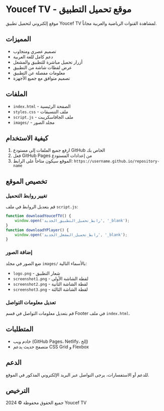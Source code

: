 # Youcef TV - موقع تحميل التطبيق
موقع إلكتروني لتحميل تطبيق Youcef TV لمشاهدة القنوات الرياضية والعربية مجاناً.
## المميزات
- تصميم عصري ومتجاوب
- دعم كامل للغة العربية
- أزرار تحميل مباشرة للتطبيق والمشغل
- عرض لقطات شاشة من التطبيق
- معلومات مفصلة عن التطبيق
- تصميم متوافق مع جميع الأجهزة
## الملفات
- `index.html` - الصفحة الرئيسية
- `styles.css` - ملف التنسيقات
- `script.js` - ملف الجافاسكريبت
- `images/` - مجلد الصور
## كيفية الاستخدام
1. ارفع جميع الملفات إلى مستودع GitHub الخاص بك
2. فعل GitHub Pages من إعدادات المستودع
3. الموقع سيكون متاحاً على الرابط: `https://username.github.io/repository-name`
## تخصيص الموقع
### تغيير روابط التحميل
قم بتعديل الروابط في ملف `script.js`:
```javascript
function downloadYoucefTV() {
    window.open('رابط_تحميل_التطبيق_الجديد', '_blank');
}
function downloadYPlayer() {
    window.open('رابط_تحميل_المشغل_الجديد', '_blank');
}
```
### إضافة الصور
ضع الصور في مجلد `images/` بالأسماء التالية:
- `logo.png` - شعار التطبيق
- `screenshot1.png` - لقطة الشاشة الأولى
- `screenshot2.png` - لقطة الشاشة الثانية
- `screenshot3.png` - لقطة الشاشة الثالثة
### تعديل معلومات التواصل
قم بتعديل معلومات التواصل في قسم Footer في ملف `index.html`.
## المتطلبات
- خادم ويب (GitHub Pages، Netlify، إلخ)
- متصفح حديث يدعم CSS Grid و Flexbox
## الدعم
للدعم أو الاستفسارات، يرجى التواصل عبر البريد الإلكتروني المذكور في الموقع.
## الترخيص
جميع الحقوق محفوظة © 2024 Youcef TV
